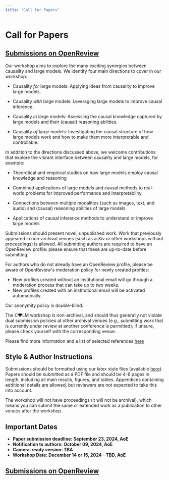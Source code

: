 ```yaml
---
title: "Call for Papers"
---
```


# Call for Papers

## [Submissions on OpenReview](https://openreview.net/group?id=NeurIPS.cc/2024/Workshop/CALM)

Our workshop aims to explore the many exciting synergies between causality and large models. We identify four main directions to cover in our workshop:

* Causality *for* large models: Applying ideas from causality to improve large models.

* Causality *with* large models: Leveraging large models to improve causal inference.

* Causality *in* large models: Assessing the causal knowledge captured by large models and their (causal) reasoning abilities.

* Causality *of* large models: Investigating the causal structure of how large models work and how to make them more interpretable and controllable.

In addition to the directions discussed above, we welcome contributions that explore the vibrant interface between causality and large models, for example:

* Theoretical and empirical studies on how large models employ causal knowledge and reasoning

* Combined applications of large models and causal methods to real-world problems for improved performance and interpretability

* Connections between multiple modalities (such as images, text, and audio) and (causal) reasoning abilities of large models

* Applications of causal inference methods to understand or improve large models

Submissions should present novel, unpublished work. Work that previously appeared in non-archival venues (such as arXiv or other workshops without proceedings) is allowed. All submitting authors are required to have an OpenReview profile: please ensure that these are up-to-date before submitting. 

For authors who do not already have an OpenReview profile, please be aware of OpenReview's moderation policy for newly created profiles:
* New profiles created without an institutional email will go through a moderation process that can take up to two weeks.
* New profiles created with an institutional email will be activated automatically.

Our anonymity policy is double-blind.

The C♥️LM workshop is non-archival, and should thus generally not violate dual submission policies at other archival venues (e.g., submitting work that is currently under review at another conference is permitted); if unsure, please check yourself with the corresponding venue.

Please find more information and a list of selected references [here](https://calm-workshop-2024.github.io/about/)

## Style & Author Instructions

Submissions should be formatted using our latex style files (available [here](https://github.com/calm-workshop-2024/calm-workshop-2024.github.io/raw/main/style_files/neurips_2024_calm.zip)). Papers should be submitted as a PDF file and should be 4-6 pages in length, including all main results, figures, and tables. Appendices containing additional details are allowed, but reviewers are not expected to take this into account.

The workshop will not have proceedings (it will not be archival), which means you can submit the same or extended work as a publication to other venues after the workshop.

## Important Dates

* **Paper submission deadline: September 23, 2024, AoE**
* **Notification to authors: October 09, 2024, AoE**
* **Camera-ready version: TBA**
* **Workshop Date: December 14 or 15, 2024 - TBD, AoE**


## [Submissions on OpenReview](https://openreview.net/group?id=NeurIPS.cc/2024/Workshop/CALM)

<!-- We welcome submissions related to any aspects of CRL, including but not limited to:

* Learning latent (structural) causal models & structured (deep) generative models
* Interventional representations, causal digital twins & structured (causal) world models
* Post-hoc extraction of causal relations from (deep) generative models
* Self-supervised causal representation learning
* Multi-environment & multi-view causal representation learning
* Micro vs. macro/coarse-grained/multi-level causal systems
* Identifiable representation learning & nonlinear ICA
* Uncertainty quantification in (causal) representation learning
* Group-theoretic & symmetry-based views on disentanglement
* Invariance & equivariance in representation learning
* Interdisciplinary perspectives on causal representation learning, including from cognitive science, psychology, (computational) neuroscience or philosophy
* Real-world applications of causal representation learning, including in biology, medical sciences, or robotics


Submissions should present novel, unpublished work. Work that previously appeared in non-archival venues (such as arXiv or other workshops without proceedings) is allowed.

The CRL workshop is non-archival, and should thus generally not violate dual submission policies at other archival venues (e.g., submitting work that is currently under review at another conference such as NeurIPS is permitted); if unsure, please check yourself with the corresponding venue. -->
